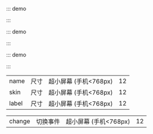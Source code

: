 

::: demo

<template>
  <lay-form>
    <lay-checkbox name="like" skin="primary" label="1">普通</lay-checkbox>
 </lay-form>
</template>

<script>
import { ref } from 'vue'

export default {
  setup() {

    return {
    }
  }
}
</script>

:::

::: demo

<template>
  <lay-form>
    <lay-checkbox name="like" skin="primary" v-model:checked="checked1" label="1">写作</lay-checkbox>
    <lay-checkbox name="like" skin="primary" v-model:checked="checked2" label="2">画画</lay-checkbox>
    <lay-checkbox name="like" skin="primary" v-model:checked="checked3" label="3">运动</lay-checkbox>
  </lay-form>
</template>

<script>
import { ref } from 'vue'

export default {
  setup() {

    const checked1 = ref(true);
    const checked2 = ref(true);
    const checked3 = ref(true);

    return {
        checked1, checked2, checked3
    }
  }
}
</script>

:::



::: demo

<template>
  <lay-form>
    <lay-checkbox name="like" skin="primary" label="1" @change="change">回调</lay-checkbox>
 </lay-form>
</template>

<script>
import { ref } from 'vue'

export default {
  setup() {

    const change = function(isChecked) {
        console.log("是否选中:" + isChecked)
    }

    return {
        change
    }
  }
}
</script>

:::

<lay-field title="Checkbox attributes" style="margin-top:40px"/>

|          |      |                         |     |
| -------- | ---- | ----------------------- | --- |
| name       | 尺寸 | 超小屏幕 (手机<768px)   | 12  |
| skin       | 尺寸 | 超小屏幕 (手机<768px)   | 12  |
| label       | 尺寸 | 超小屏幕 (手机<768px)   | 12  |

<lay-field title="Checkbox events" style="margin-top:40px"/>

|          |      |                         |     |
| -------- | ---- | ----------------------- | --- |
| change   | 切换事件 | 超小屏幕 (手机<768px)   | 12  |